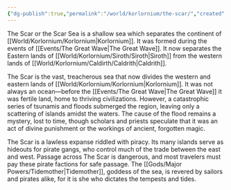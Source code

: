 ```yaml
---
{"dg-publish":true,"permalink":"/world/korlornium/the-scar/","created":"2025-02-23T23:28:27.140-07:00"}
---
```


The Scar or the Scar Sea is a shallow sea which separates the continent of [[World/Korlornium/Korlornium\|Korlornium]]. It was formed during the events of [[Events/The Great Wave\|The Great Wave]]. It now separates the Eastern lands of [[World/Korlornium/Siroth/Siroth\|Siroth]] from the western lands of [[World/Korlornium/Caldirth/Caldrith\|Caldrith]].

The Scar is the vast, treacherous sea that now divides the western and eastern lands of [[World/Korlornium/Korlornium\|Korlornium]]. It was not always an ocean—before the [[Events/The Great Wave\|The Great Wave]] it was fertile land, home to thriving civilizations. However, a catastrophic series of tsunamis and floods submerged the region, leaving only a scattering of islands amidst the waters. The cause of the flood remains a mystery, lost to time, though scholars and priests speculate that it was an act of divine punishment or the workings of ancient, forgotten magic.

The Scar is a lawless expanse riddled with piracy. Its many islands serve as hideouts for pirate gangs, who control much of the trade between the east and west. Passage across The Scar is dangerous, and most travelers must pay these pirate factions for safe passage. The [[Gods/Major Powers/Tidemother\|Tidemother]], goddess of the sea, is revered by sailors and pirates alike, for it is she who dictates the tempests and tides.
